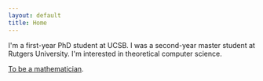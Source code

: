 ```yaml
---
layout: default
title: Home
---
```


I'm a first-year PhD student at UCSB. I was a second-year master student at Rutgers University. I'm interested in theoretical computer science.
 

[To be a mathematician](https://sites.math.rutgers.edu/~saks/300S/Part1.pdf).